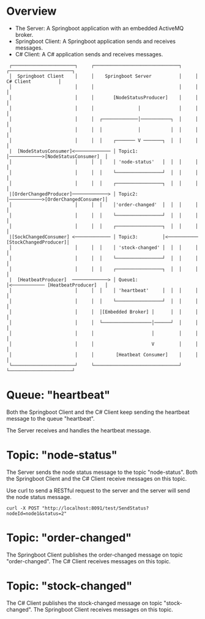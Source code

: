 # Overview

- The Server: A Springboot application with an embedded ActiveMQ broker.
- Springboot Client: A Springboot application sends and receives messages.
- C# Client:  A C# application sends and receives messages.


```                                                                    
 ┌───────────────────────┐     ┌───────────────────────────────┐     ┌───────────────────────┐
 │  Springboot Client    │     │    Springboot Server          │     │    C# Client          │
 │                       │     │                               │     │                       │
 │                       │     │       [NodeStatusProducer]    │     │                       │
 │                       │     │                │              │     │                       │
 │                       │     │  ┌─────────────│───────────┐  │     │                       │
 │                       │     │  │             │           │  │     │                       │
 │                       │     │  │    ┌─────── V ───────┐  │  │     │                       │
 |  [NodeStatusConsumer]<───────────── │ Topic1:         │────────────>[NodeStatusConsumer]  │
 │                       │     │  │    │ 'node-status'   │  │  │     │                       │
 │                       │     │  │    └─────────────────┘  │  │     │                       │
 │                       │     │  │    ┌─────────────────┐  │  │     │                       │
 |[OrderChangedProducer]─────────────> │ Topic2:         │────────────>[OrderChangedConsumer]│
 │                       │     │  │    │'order-changed'  │  │  │     │                       │
 │                       │     │  │    └─────────────────┘  │  │     │                       │ 
 │                       │     │  │    ┌─────────────────┐  │  │     │                       │
 |[SockChangedConsumer] <───────────── │ Topic3:         │<─────────── [StockChangedProducer]│
 │                       │     │  │    │ 'stock-changed' │  │  │     │                       │
 │                       │     │  │    └─────────────────┘  │  │     │                       │
 │                       │     │  │    ┌─────────────────┐  │  │     │                       │
 |  [HeatbeatProducer]  ─────────────> │ Queue1:         │<──────────── [HeatbeatProducer]   │
 │                       │     │  │    │ 'heartbeat'     │  │  │     │                       │
 │                       │     │  │    └─────────────────┘  │  │     │                       │
 │                       │     │  │[Embedded Broker] │      │  │     │                       │ 
 │                       │     │  └──────────────────│──────┘  │     │                       │
 │                       │     │                     │         │     │                       │
 │                       │     │                     V         │     │                       │
 │                       │     │        [Heatbeat Consumer]    │     │                       │
 └───────────────────────┘     └───────────────────────────────┘     └───────────────────────┘
```           

# Queue: "heartbeat"
Both the Springboot Client and the C# Client keep sending the heartbeat message to the queue "heartbeat".

The Server receives and handles the heartbeat message.


# Topic: "node-status"
The Server sends the node status message to the topic "node-status". Both the Springboot Client and the C# Client receive messages on this topic.

Use curl to send a RESTful request to the server and the server will send the node status message.

```
curl -X POST "http://localhost:8091/test/SendStatus?nodeId=node1&status=2"
```


# Topic: "order-changed"
The Springboot Client publishes the order-changed message on topic "order-changed".
The C# Client receives messages on this topic.

# Topic: "stock-changed"
The C# Client publishes the stock-changed message on topic "stock-changed".
The Springboot Client receives messages on this topic.